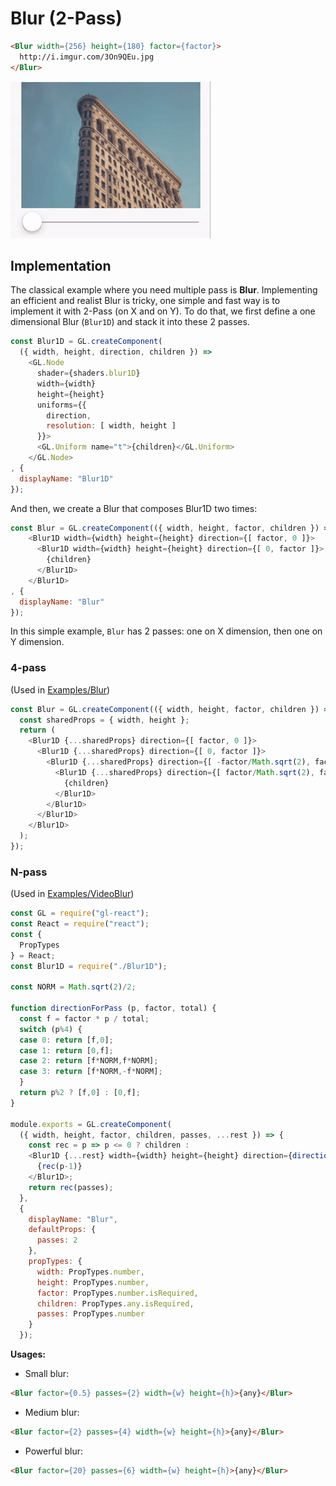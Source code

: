 # Blur (2-Pass)

```html
<Blur width={256} height={180} factor={factor}>
  http://i.imgur.com/3On9QEu.jpg
</Blur>
```

![](7.gif)

## Implementation

The classical example where you need multiple pass is **Blur**.
Implementing an efficient and realist Blur is tricky,
one simple and fast way is to implement it with 2-Pass (on X and on Y).
To do that, we first define a one dimensional Blur (`Blur1D`)
and stack it into these 2 passes.

```js
const Blur1D = GL.createComponent(
  ({ width, height, direction, children }) =>
    <GL.Node
      shader={shaders.blur1D}
      width={width}
      height={height}
      uniforms={{
        direction,
        resolution: [ width, height ]
      }}>
      <GL.Uniform name="t">{children}</GL.Uniform>
    </GL.Node>
, {
  displayName: "Blur1D"
});
```

And then, we create a Blur that composes Blur1D two times:

```js
const Blur = GL.createComponent(({ width, height, factor, children }) =>
    <Blur1D width={width} height={height} direction={[ factor, 0 ]}>
      <Blur1D width={width} height={height} direction={[ 0, factor ]}>
        {children}
      </Blur1D>
    </Blur1D>
, {
  displayName: "Blur"
});
```

In this simple example, `Blur` has 2 passes: one on X dimension, then one on Y dimension.

### 4-pass

(Used in [Examples/Blur](https://github.com/ProjectSeptemberInc/gl-react-dom/tree/master/Examples/Blur))

```js
const Blur = GL.createComponent(({ width, height, factor, children }) => {
  const sharedProps = { width, height };
  return (
    <Blur1D {...sharedProps} direction={[ factor, 0 ]}>
      <Blur1D {...sharedProps} direction={[ 0, factor ]}>
        <Blur1D {...sharedProps} direction={[ -factor/Math.sqrt(2), factor/Math.sqrt(2) ]}>
          <Blur1D {...sharedProps} direction={[ factor/Math.sqrt(2), factor/Math.sqrt(2) ]}>
            {children}
          </Blur1D>
        </Blur1D>
      </Blur1D>
    </Blur1D>
  );
});
```

### N-pass

(Used in [Examples/VideoBlur](https://github.com/ProjectSeptemberInc/gl-react-dom/tree/master/Examples/VideoBlur))

```js
const GL = require("gl-react");
const React = require("react");
const {
  PropTypes
} = React;
const Blur1D = require("./Blur1D");

const NORM = Math.sqrt(2)/2;

function directionForPass (p, factor, total) {
  const f = factor * p / total;
  switch (p%4) {
  case 0: return [f,0];
  case 1: return [0,f];
  case 2: return [f*NORM,f*NORM];
  case 3: return [f*NORM,-f*NORM];
  }
  return p%2 ? [f,0] : [0,f];
}

module.exports = GL.createComponent(
  ({ width, height, factor, children, passes, ...rest }) => {
    const rec = p => p <= 0 ? children :
    <Blur1D {...rest} width={width} height={height} direction={directionForPass(p, factor, passes)}>
      {rec(p-1)}
    </Blur1D>;
    return rec(passes);
  },
  {
    displayName: "Blur",
    defaultProps: {
      passes: 2
    },
    propTypes: {
      width: PropTypes.number,
      height: PropTypes.number,
      factor: PropTypes.number.isRequired,
      children: PropTypes.any.isRequired,
      passes: PropTypes.number
    }
  });
```


**Usages:**

- Small blur:

```html
<Blur factor={0.5} passes={2} width={w} height={h}>{any}</Blur>
```

- Medium blur:

```html
<Blur factor={2} passes={4} width={w} height={h}>{any}</Blur>
```

- Powerful blur:

```html
<Blur factor={20} passes={6} width={w} height={h}>{any}</Blur>
```
